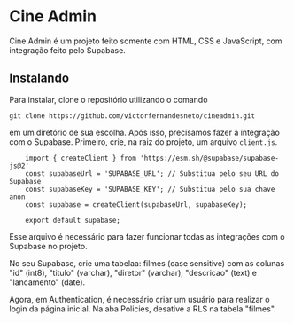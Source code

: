 # Cine Admin

Cine Admin é um projeto feito somente com HTML, CSS e JavaScript, com integração feito pelo Supabase.

## Instalando

Para instalar, clone o repositório utilizando o comando 
```
git clone https://github.com/victorfernandesneto/cineadmin.git
```

em um diretório de sua escolha. Após isso, precisamos fazer a integração com o Supabase. Primeiro, crie, na raiz do projeto, um arquivo ```client.js```.

```
    import { createClient } from 'https://esm.sh/@supabase/supabase-js@2'
    const supabaseUrl = 'SUPABASE_URL'; // Substitua pelo seu URL do Supabase
    const supabaseKey = 'SUPABASE_KEY'; // Substitua pelo sua chave anon
    const supabase = createClient(supabaseUrl, supabaseKey);

    export default supabase;
```

Esse arquivo é necessário para fazer funcionar todas as integrações com o Supabase no projeto.

No seu Supabase, crie uma tabelaa: filmes (case sensitive) com as colunas "id" (int8), "titulo" (varchar), "diretor" (varchar), "descricao" (text) e "lancamento" (date). 

Agora, em Authentication, é necessário criar um usuário para realizar o login da página inicial. Na aba Policies, desative a RLS na tabela "filmes".